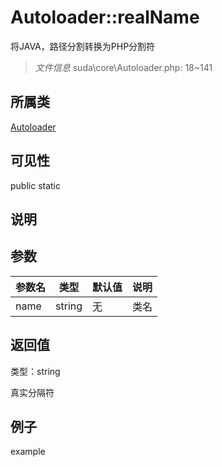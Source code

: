 # Autoloader::realName

将JAVA，路径分割转换为PHP分割符

> *文件信息* suda\core\Autoloader.php: 18~141

## 所属类 

[Autoloader](../Autoloader.md)

## 可见性

 public static

## 说明




## 参数


| 参数名 | 类型 | 默认值 | 说明 |
|--------|-----|-------|-------|
| name |  string | 无 |  类名 |



## 返回值

类型：string

 真实分隔符



## 例子

example